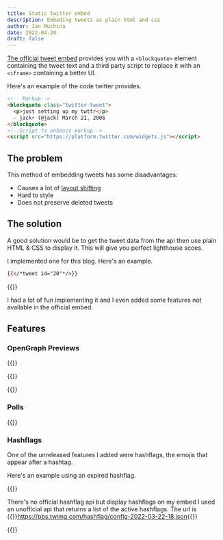 ```yaml
---
title: Static twitter embed
description: Embeding tweets as plain html and css
author: Ian Muchina
date: 2022-04-20
draft: false
---
```



[The official tweet embed](https://help.twitter.com/en/using-twitter/how-to-embed-a-tweet)
provides you with a `<blockquote>` element containing the tweet text and a third
party script to replace it with an `<iframe>` containing a better UI.

Here's an example of the code twitter provides.

```html
<!-- Markup-->
<blockquote class="twitter-tweet">
  <p>just setting up my twttr</p>
  — jack⚡️ (@jack) March 21, 2006
</blockquote>
<!--Script to enhance markup-->
<script src="https://platform.twitter.com/widgets.js"></script>
```

## The problem

This method of embedding tweets has some disadvantages:

- Causes a lot of [layout shifting](https://web.dev/optimize-cls/)
- Hard to style
- Does not preserve deleted tweets

## The solution

A good solution would be to get the tweet data from the api then use plain HTML 
& CSS to display it. This will give you perfect lighthouse scoes.

I implemented one for this blog. Here's an example.

```html
{{</*tweet id="20"*/>}}
```

{{<tweet id="20">}}


I had a lot of fun implementing it and I even added some features not available
in the official embed.

## Features

### OpenGraph Previews

{{<tweet id="1459194182459961346">}}

{{<tweet id="1480948780769976328">}}

{{<tweet id="1445135742561394692">}}

### Polls

{{<tweet id="1504102594192584705">}}

### Hashflags

One of the unreleased features I added were hashflags, the emojis that appear after a hashtag.

Here's an example using an expired hashflag.

{{<tweet id="1400374052087238658">}}

There's no official hashflag api but  display hashflags on my embed I used an unofficial api that returns a list of
the active hashflags. The url is {{<unsafe>}}<a href="#" id="hashflag_link">https://pbs.twimg.com/hashflag/config-2022-03-22-18.json</a>{{</unsafe>}}

<!-- Script to update the link above with a valid url -->
{{<unsafe>}}
    <script>
    // Changes html link from js
    function setHLink(){
    let date = new Date().toISOString().split('T')[0];

    let url = `pbs.twimg.com/hashflag/config-${date}-00.json`

    hashflag_link.innerText = url
    hashflag_link.href = `https://${url}`
    }
    setHLink()
    </script>
{{</unsafe>}}

The api only returns data for dates within the current month. I made an archive
repo on github that automatically updates itself using github actions. I was 
able to get some useful data from the [hashflags.io](https://hashflags.io) website.


## Spaces

I also added a Twitter spaces card. It's simple and only links to the space page
on twitter.com which is a better experience for users.

{{<tweet id="1508565972147326977">}}

## The ideal implementation

My implementation only works on hugo. An ideal implementation would consist of 
two parts:

1. A publicly accessible api to return the plain html.
2. A customizable CSS file to style the markup

This has some advantages:

- Works on any static site generator/CMS
- Websites are free to modify the styles
